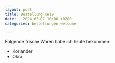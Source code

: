```yaml
---
layout: post
title: Bestellung KW19
date:   2024-05-07 10:00 +0200
categories: bestellungen welcome

---
```

Folgende frische Waren habe ich heute bekommen:
<ul>
<li>Koriander</li>
<li>Okra</li>
</ul>